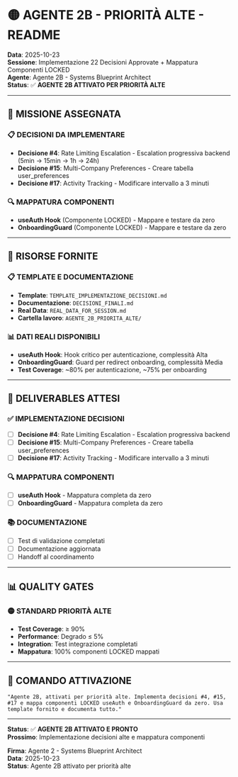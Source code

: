 # 🟡 AGENTE 2B - PRIORITÀ ALTE - README

**Data**: 2025-10-23  
**Sessione**: Implementazione 22 Decisioni Approvate + Mappatura Componenti LOCKED  
**Agente**: Agente 2B - Systems Blueprint Architect  
**Status**: ✅ **AGENTE 2B ATTIVATO PER PRIORITÀ ALTE**  

---

## 🎯 MISSIONE ASSEGNATA

### **📋 DECISIONI DA IMPLEMENTARE**
- **Decisione #4**: Rate Limiting Escalation - Escalation progressiva backend (5min → 15min → 1h → 24h)
- **Decisione #15**: Multi-Company Preferences - Creare tabella user_preferences
- **Decisione #17**: Activity Tracking - Modificare intervallo a 3 minuti

### **🔍 MAPPATURA COMPONENTI**
- **useAuth Hook** (Componente LOCKED) - Mappare e testare da zero
- **OnboardingGuard** (Componente LOCKED) - Mappare e testare da zero

---

## 📁 RISORSE FORNITE

### **📋 TEMPLATE E DOCUMENTAZIONE**
- **Template**: `TEMPLATE_IMPLEMENTAZIONE_DECISIONI.md`
- **Documentazione**: `DECISIONI_FINALI.md`
- **Real Data**: `REAL_DATA_FOR_SESSION.md`
- **Cartella lavoro**: `AGENTE_2B_PRIORITA_ALTE/`

### **📊 DATI REALI DISPONIBILI**
- **useAuth Hook**: Hook critico per autenticazione, complessità Alta
- **OnboardingGuard**: Guard per redirect onboarding, complessità Media
- **Test Coverage**: ~80% per autenticazione, ~75% per onboarding

---

## 🎯 DELIVERABLES ATTESI

### **✅ IMPLEMENTAZIONE DECISIONI**
- [ ] **Decisione #4**: Rate Limiting Escalation - Escalation progressiva backend
- [ ] **Decisione #15**: Multi-Company Preferences - Creare tabella user_preferences
- [ ] **Decisione #17**: Activity Tracking - Modificare intervallo a 3 minuti

### **🔍 MAPPATURA COMPONENTI**
- [ ] **useAuth Hook** - Mappatura completa da zero
- [ ] **OnboardingGuard** - Mappatura completa da zero

### **📚 DOCUMENTAZIONE**
- [ ] Test di validazione completati
- [ ] Documentazione aggiornata
- [ ] Handoff al coordinamento

---

## 📊 QUALITY GATES

### **🟡 STANDARD PRIORITÀ ALTE**
- **Test Coverage**: ≥ 90%
- **Performance**: Degrado ≤ 5%
- **Integration**: Test integrazione completati
- **Mappatura**: 100% componenti LOCKED mappati

---

## 🚀 COMANDO ATTIVAZIONE

```
"Agente 2B, attivati per priorità alte. Implementa decisioni #4, #15, #17 e mappa componenti LOCKED useAuth e OnboardingGuard da zero. Usa template fornito e documenta tutto."
```

---

**Status**: ✅ **AGENTE 2B ATTIVATO E PRONTO**  
**Prossimo**: Implementazione decisioni alte e mappatura componenti

**Firma**: Agente 2 - Systems Blueprint Architect  
**Data**: 2025-10-23  
**Status**: Agente 2B attivato per priorità alte
